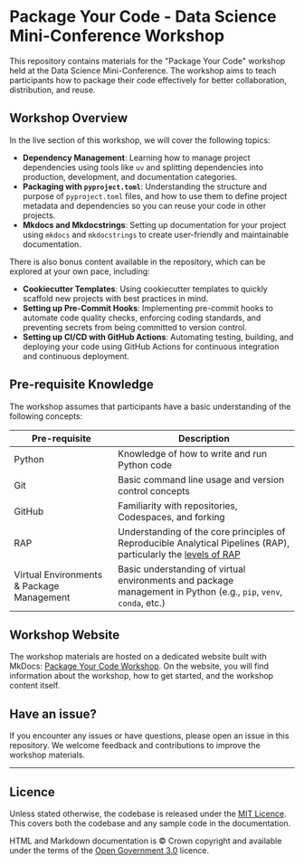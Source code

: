 # Package Your Code - Data Science Mini-Conference Workshop

This repository contains materials for the "Package Your Code" workshop held at the Data Science Mini-Conference. The workshop aims to teach participants how to package their code effectively for better collaboration, distribution, and reuse.

## Workshop Overview

In the live section of this workshop, we will cover the following topics:

* **Dependency Management**: Learning how to manage project dependencies using tools like `uv` and splitting dependencies into production, development, and documentation categories.
* **Packaging with `pyproject.toml`**: Understanding the structure and purpose of `pyproject.toml` files, and how to use them to define project metadata and dependencies so you can reuse your code in other projects.
* **Mkdocs and Mkdocstrings**: Setting up documentation for your project using `mkdocs` and `mkdocstrings` to create user-friendly and maintainable documentation.

There is also bonus content available in the repository, which can be explored at your own pace, including:

* **Cookiecutter Templates**: Using cookiecutter templates to quickly scaffold new projects with best practices in mind.
* **Setting up Pre-Commit Hooks**: Implementing pre-commit hooks to automate code quality checks, enforcing coding standards, and preventing secrets from being committed to version control.
* **Setting up CI/CD with GitHub Actions**: Automating testing, building, and deploying your code using GitHub Actions for continuous integration and continuous deployment.

## Pre-requisite Knowledge

The workshop assumes that participants have a basic understanding of the following concepts:

| Pre-requisite | Description |
|---------------|-------------|
| Python        | Knowledge of how to write and run Python code |
| Git           | Basic command line usage and version control concepts |
| GitHub        | Familiarity with repositories, Codespaces, and forking |
| RAP           | Understanding of the core principles of Reproducible Analytical Pipelines (RAP), particularly the [levels of RAP](https://nhsdigital.github.io/rap-community-of-practice/introduction_to_RAP/levels_of_RAP) |
| Virtual Environments & Package Management | Basic understanding of virtual environments and package management in Python (e.g., `pip`, `venv`, `conda`, etc.) |

## Workshop Website

The workshop materials are hosted on a dedicated website built with MkDocs: [Package Your Code Workshop](https://nhsengland.github.io/package-your-code-workshop/). On the website, you will find information about the workshop, how to get started, and the workshop content itself.

## Have an issue?

If you encounter any issues or have questions, please open an issue in this repository. We welcome feedback and contributions to improve the workshop materials.

--------

## Licence

Unless stated otherwise, the codebase is released under the [MIT Licence](./LICENSE). This covers both the codebase and any sample code in the documentation.

HTML and Markdown documentation is © Crown copyright and available under the terms of the [Open Government 3.0](https://www.nationalarchives.gov.uk/doc/open-government-licence/version/3/) licence.